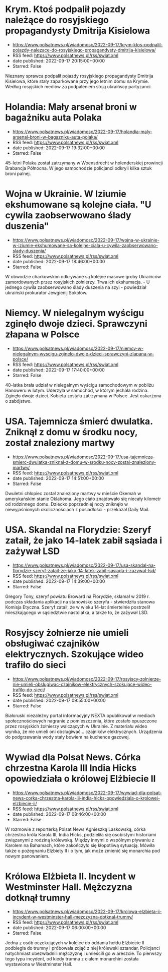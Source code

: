 # Krym. Ktoś podpalił pojazdy należące do rosyjskiego propagandysty Dmitrija Kisielowa
 - https://www.polsatnews.pl/wiadomosc/2022-09-17/krym-ktos-podpalil-pojazdy-nalezace-do-rosyjskiego-propagandysty-dmitrija-kisielowa/
 - RSS feed: https://www.polsatnews.pl/rss/swiat.xml
 - date published: 2022-09-17 20:15:00+00:00
 - Starred: False

Nieznany sprawca podpalił pojazdy rosyjskiego propagandysty Dmitrija Kisielowa, które stały zaparkowane przy jego letnim domu na Krymie. Według rosyjskich mediów za podpaleniem stoją ukraińscy partyzanci.

# Holandia: Mały arsenał broni w bagażniku auta Polaka
 - https://www.polsatnews.pl/wiadomosc/2022-09-17/holandia-maly-arsenal-broni-w-bagazniku-auta-polaka/
 - RSS feed: https://www.polsatnews.pl/rss/swiat.xml
 - date published: 2022-09-17 19:32:00+00:00
 - Starred: False

45-letni Polaka został zatrzymany w Woensdrecht w holenderskiej prowincji Brabancja Północna. W jego samochodzie policjanci odkryli kilka sztuk broni palnej.

# Wojna w Ukrainie. W Iziumie ekshumowane są kolejne ciała. "U cywila zaobserwowano ślady duszenia"
 - https://www.polsatnews.pl/wiadomosc/2022-09-17/wojna-w-ukrainie-w-iziumie-ekshumowane-sa-kolejne-ciala-u-cywila-zaobserwowano-slady-duszenia/
 - RSS feed: https://www.polsatnews.pl/rss/swiat.xml
 - date published: 2022-09-17 18:46:00+00:00
 - Starred: False

W obwodzie charkowskim odkrywane są kolejne masowe groby Ukraińców zamordowanych przez rosyjskich żołnierzy. Trwa ich ekshumacja. - U jednego cywila zaobserwowano ślady duszenia na szyi - powiedział ukraiński prokurator Jewgienij Sokołow.

# Niemcy. W nielegalnym wyścigu zginęło dwoje dzieci. Sprawczyni złapana w Polsce
 - https://www.polsatnews.pl/wiadomosc/2022-09-17/niemcy-w-nielegalnym-wyscigu-zginelo-dwoje-dzieci-sprawczyni-zlapana-w-polsce/
 - RSS feed: https://www.polsatnews.pl/rss/swiat.xml
 - date published: 2022-09-17 17:40:00+00:00
 - Starred: False

40-latka brała udział w nielegalnym wyścigu samochodowym w pobliżu Hanoweru w lutym. Uderzyła w samochód, w którym jechała rodzina. Zginęło dwoje dzieci. Kobieta została zatrzymana w Polsce. Jest oskarżona o zabójstwo.

# USA. Tajemnicza śmierć dwulatka. Zniknął z domu w środku nocy, został znaleziony martwy
 - https://www.polsatnews.pl/wiadomosc/2022-09-17/usa-tajemnicza-smierc-dwulatka-zniknal-z-domu-w-srodku-nocy-zostal-znaleziony-martwy/
 - RSS feed: https://www.polsatnews.pl/rss/swiat.xml
 - date published: 2022-09-17 14:51:00+00:00
 - Starred: False

Dwuletni chłopiec został znaleziony martwy w mieście Okemah w amerykańskim stanie Oklahoma. Jego ciało znajdowało się niecały kilometr od rodzinnego domu. Dziecko poprzedniej nocy zniknęło w niewyjaśnionych okolicznościach z posiadłości - przekazał Daily Mail.

# USA. Skandal na Florydzie: Szeryf zataił, że jako 14-latek zabił sąsiada i zażywał LSD
 - https://www.polsatnews.pl/wiadomosc/2022-09-17/usa-skandal-na-florydzie-szeryf-zatail-ze-jako-14-latek-zabil-sasiada-i-zazywal-lsd/
 - RSS feed: https://www.polsatnews.pl/rss/swiat.xml
 - date published: 2022-09-17 14:39:00+00:00
 - Starred: False

Gregory Tony, szeryf powiatu Broward na Florydzie, skłamał w 2019 r. podczas składania aplikacji na stanowisko szeryfa - stwierdziła stanowa Komisja Etyczna. Szeryf zataił, że w wieku 14-lat śmiertelnie postrzelił mieszkającego w sąsiedztwie nastolatka, a także to, że zażywał LSD.

# Rosyjscy żołnierze nie umieli obsługiwać czajników elektrycznych. Szokujące wideo trafiło do sieci
 - https://www.polsatnews.pl/wiadomosc/2022-09-17/rosyjscy-zolnierze-nie-umieli-obslugiwac-czajnikow-elektrycznych-szokujace-wideo-trafilo-do-sieci/
 - RSS feed: https://www.polsatnews.pl/rss/swiat.xml
 - date published: 2022-09-17 09:55:00+00:00
 - Starred: False

Białoruski niezależny portal informacyjny NEXTA opublikował w mediach społecznościowych nagranie z pomieszczenia, które zostało opuszczone przez rosyjskich żołnierzy walczących w Ukrainie. Z materiału wideo wynika, że nie umieli oni obsługiwać... czajników elektrycznych. Urządzenia do podgrzewania wody stały bowiem na kuchence gazowej.

# Wywiad dla Polsat News. Córka chrzestna Karola III India Hicks opowiedziała o królowej Elżbiecie II
 - https://www.polsatnews.pl/wiadomosc/2022-09-17/wywiad-dla-polsat-news-corka-chrzestna-karola-iii-india-hicks-opowiedziala-o-krolowej-elzbiecie-ii/
 - RSS feed: https://www.polsatnews.pl/rss/swiat.xml
 - date published: 2022-09-17 08:46:00+00:00
 - Starred: False

W rozmowie z reporterką Polsat News Agnieszką Laskowską, córka chrzestna króla Karola III, India Hicks, podzieliła się osobistymi historiami związanymi z rodziną królewską. Między innymi o wspólnym pływaniu z Karolem na Bahamach, które zakończyło się kłopotliwą sytuacją. Mówiła także o pożegnaniu Elżbiety II i o tym, jak może zmienić się monarchia pod nowym panowaniem.

# Królowa Elżbieta II. Incydent w Westminster Hall. Mężczyzna dotknął trumny
 - https://www.polsatnews.pl/wiadomosc/2022-09-17/krolowa-elzbieta-ii-incydent-w-westminster-hall-mezczyzna-dotknal-trumny/
 - RSS feed: https://www.polsatnews.pl/rss/swiat.xml
 - date published: 2022-09-17 06:00:00+00:00
 - Starred: False

Jedna z osób oczekujących w kolejce do oddania hołdu Elżbiecie II podbiegła do trumny i próbowała zdjąć z niej królewski sztandar. Policjanci natychmiast obezwładnili mężczyznę i umieścili go w areszcie. To pierwszy tego typu incydent, od kiedy trumna z ciałem monarchini została wystawiona w Westminster Hall.
